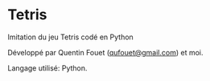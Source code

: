 # Tetris
 Imitation du jeu Tetris codé en Python

 Développé par Quentin Fouet (qufouet@gmail.com) et moi.

 Langage utilisé: Python.